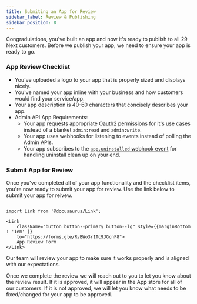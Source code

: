 ```yaml
---
title: Submiting an App for Review
sidebar_label: Review & Publishing
sidebar_position: 8
---
```


Congradulations, you've built an app and now it's ready to publish to all 29 Next customers. Before we publish your app, we need to ensure your app is ready to go.

### App Review Checklist

- You've uploaded a logo to your app that is properly sized and displays nicely.
- You've named your app inline with your business and how customers would find your service/app.
- Your app description is 40-60 characters that concisely describes your app.
- Admin API App Requirements:
  - Your app requests appropriate Oauth2 permissions for it's use cases instead of a blanket `admin:read` and `admin:write`.
  - Your app uses webhooks for listening to events instead of polling the Admin APIs.
  - Your app subscribes to the [`app.uninstalled` webhook event](/docs/webhooks/#webhook-events) for handling uninstall clean up on your end.


### Submit App for Review

Once you've completed all of your app functionality and the checklist items, you're now ready to submit your app for review. Use the link below to submit your app for reivew.

```mdx-code-block

import Link from '@docusaurus/Link';

<Link
    className="button button--primary button--lg" style={{marginBottom : '1em' }}
    to="https://forms.gle/RvBWo3r1Tc9JGcnF8">
    App Review Form
</Link>
```


Our team will review your app to make sure it works properly and is aligned with our expectations.

Once we complete the review we will reach out to you to let you know about the review result. If it is approved, it will appear in the App store for all of our customers. If it is not approved, we will let you know what needs to be fixed/changed for your app to be approved.
